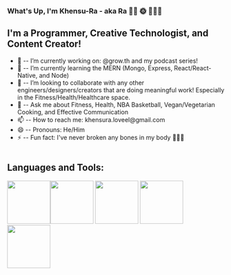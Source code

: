 ### What's Up, I'm Khensu-Ra - aka Ra 🤙🏾 🌞 👨🏾‍💻 

## I'm a Programmer, Creative Technologist, and Content Creator!

<ul>
  <li> 🔭 -- I’m currently working on: @grow.th and my podcast series! </li>
  <li> 🌱 -- I’m currently learning the MERN (Mongo, Express, React/React-Native, and Node)</li>
  <li> 👯 -- I’m looking to collaborate with any other engineers/designers/creators that are doing meaningful work! Especially in the Fitness/Health/Healthcare space. </li>
  <li> 💬 -- Ask me about Fitness, Health, NBA Basketball, Vegan/Vegetarian Cooking, and Effective Communication </li>
  <li> 📫  -- How to reach me: khensura.loveel@gmail.com </li>
  <li> 😄 -- Pronouns: He/Him </li>
  <li> ⚡ -- Fun fact: I've never broken any bones in my body 🤷🏾‍♂️ </li>
</ul>

```html
```
## Languages and Tools:
 <img src="https://cdn.jsdelivr.net/npm/programming-languages-logos/src/javascript/javascript.png" height="100"><img src="https://cdn.jsdelivr.net/npm/programming-languages-logos/src/html/html.png" height="100">
  <img src="https://cdn.jsdelivr.net/npm/programming-languages-logos/src/python/python.png" height="100"> 
  <img src="https://cdn.jsdelivr.net/npm/programming-languages-logos/src/swift/swift.png" height="100">
  <img src="https://cdn.jsdelivr.net/npm/programming-languages-logos/src/css/css.png" height="100">
